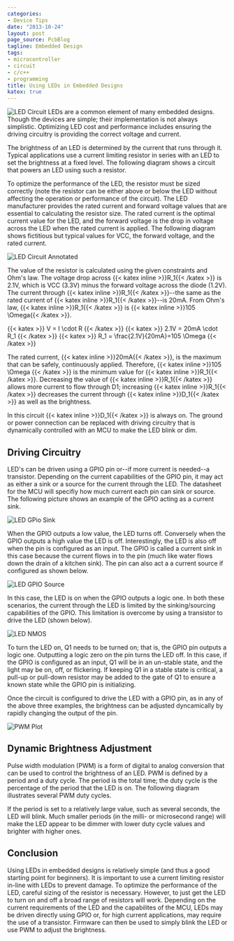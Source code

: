```yaml
---
categories:
- Device Tips
date: "2013-10-24"
layout: post
page_source: PcbBlog
tagline: Embedded Design
tags:
- microcontroller
- circuit
- c/c++
- programming
title: Using LEDs in Embedded Designs
katex: true
---
```


![LED Circuit](/images/LED-circuit.svg)
LEDs are a common element of many embedded designs.  Though the devices are simple; their implementation is not always simplistic.  Optimizing LED cost and performance includes ensuring the driving circuitry is providing the correct voltage and current.

The brightness of an LED is determined by the current that runs through it.  Typical applications use a current limiting resistor in series with an LED to set the brightness at a fixed level.  The following diagram shows a circuit that powers an LED using such a resistor.

To optimize the performance of the LED, the resistor must be sized correctly (note the resistor can be either above or below the LED without affecting the operation or performance of the circuit).  The LED manufacturer provides the rated current and forward voltage values that are essential to calculating the resistor size.  The rated current is the optimal current value for the LED, and the forward voltage is the drop in voltage across the LED when the rated current is applied.  The following diagram shows fictitious but typical values for VCC, the forward voltage, and the rated current.

![LED Circuit Annotated](/images/LED-circuit-annotated.svg)

The value of the resistor is calculated using the given constraints and Ohm's law.  The voltage drop across {{< katex inline >}}R_1{{< /katex >}} is 2.1V, which is VCC (3.3V) minus the forward voltage across the diode (1.2V).  The current through {{< katex inline >}}R_1{{< /katex >}}--the same as the rated current of {{< katex inline >}}R_1{{< /katex >}}--is 20mA.  From Ohm's law, {{< katex inline >}}R_1{{< /katex >}} is {{< katex inline >}}105 \Omega{{< /katex >}}.

{{< katex >}}
V = I \cdot R
{{< /katex >}}
{{< katex >}}
2.1V = 20mA \cdot R_1
{{< /katex >}}
{{< katex >}}
R_1 = \frac{2.1V}{20mA}=105 \Omega
{{< /katex >}}


The rated current, {{< katex inline >}}20mA{{< /katex >}}, is the maximum that can be safely, continuously applied.  Therefore, {{< katex inline >}}105 \Omega {{< /katex >}} is the minimum value for {{< katex inline >}}R_1{{< /katex >}}.  Decreasing the value of {{< katex inline >}}R_1{{< /katex >}} allows more current to flow through D1; increasing {{< katex inline >}}R_1{{< /katex >}} decreases the current through {{< katex inline >}}D_1{{< /katex >}} as well as the brightness.

In this circuit {{< katex inline >}}D_1{{< /katex >}} is always on.  The ground or power connection can be replaced with driving circuitry that is dynamically controlled with an MCU to make the LED blink or dim.

## Driving Circuitry

LED's can be driven using a GPIO pin or--if more current is needed--a transistor.  Depending on the current capabilities of the GPIO pin, it may act as either a sink or a source for the current through the LED.  The datasheet for the MCU will specifiy how much current each pin can sink or source.  The following picture shows an example of the GPIO acting as a current sink.

![LED GPio Sink](/images/LED-GPIO-sink.svg)


When the GPIO outputs a low value, the LED turns off.  Conversely when the GPIO outputs a high value the LED is off.  Interestingly, the LED is also off when the pin is configured as an input.  The GPIO is called a current sink in this case because the current flows in to the pin (much like water flows down the drain of a kitchen sink).  The pin can also act a a current source if configured as shown below.

![LED GPIO Source](/images/LED-GPIO-source.svg)

In this case, the LED is on when the GPIO outputs a logic one.  In both these scenarios, the current through the LED is limited by the sinking/sourcing capabilities of the GPIO.  This limitation is overcome by using a transistor to drive the LED (shown below).

![LED NMOS](/images/LED-NMOS.svg)

To turn the LED on, Q1 needs to be turned on; that is, the GPIO pin outputs a logic one.  Outputting a logic zero on the pin turns the LED off.  In this case, if the GPIO is configured as an input, Q1 will be in an un-stable state, and the light may be on, off, or flickering.  If keeping Q1 in a stable state is critical, a pull-up or pull-down resistor may be added to the gate of Q1 to ensure a known state while the GPIO pin is initializing.

Once the circuit is configured to drive the LED with a GPIO pin, as in any of the above three examples, the brightness can be adjusted dyncamically by rapidly changing the output of the pin.

![PWM Plot](/images/pwm-plot.svg)

## Dynamic Brightness Adjustment

Pulse width modulation (PWM) is a form of digital to analog conversion that can be used to control the brightness of an LED.  PWM is defined by a period and a duty cycle.  The period is the total time; the duty cycle is the percentage of the period that the LED is on.  The following diagram illustrates several PWM duty cycles.

If the period is set to a relatively large value, such as several seconds, the LED will blink.  Much smaller periods (in the milli- or microsecond range) will make the LED appear to be dimmer with lower duty cycle values and brighter with higher ones.

## Conclusion

Using LEDs in embedded designs is relatively simple (and thus a good starting point for beginners).  It is important to use a current limiting resistor in-line with LEDs to prevent damage.  To optimize the performance of the LED, careful sizing of the resistor is necessary.  However, to just get the LED to turn on and off a broad range of resistors will work.  Depending on the current requirements of the LED and the capabilites of the MCU, LEDs may be driven directly using GPIO or, for high current applications, may require the use of a transistor.  Firmware can then be used to simply blink the LED or use PWM to adjust the brightness.
